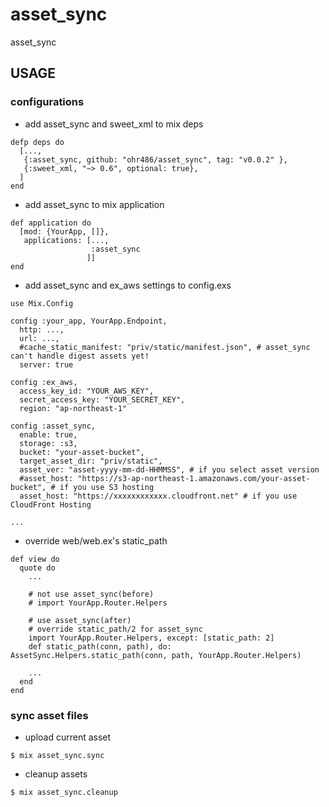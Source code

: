# asset\_sync
asset\_sync

## USAGE

### configurations

* add asset\_sync and sweet\_xml to mix deps

```
defp deps do
  [...,
   {:asset_sync, github: "ohr486/asset_sync", tag: "v0.0.2" },
   {:sweet_xml, "~> 0.6", optional: true},
  ]
end
```

* add asset\_sync to mix application

```
def application do
  [mod: {YourApp, []},
   applications: [...,
                  :asset_sync
                 ]]
end
```

* add asset\_sync and ex\_aws settings to config.exs

```
use Mix.Config

config :your_app, YourApp.Endpoint,
  http: ...,
  url: ...,
  #cache_static_manifest: "priv/static/manifest.json", # asset_sync can't handle digest assets yet!
  server: true

config :ex_aws,
  access_key_id: "YOUR_AWS_KEY",
  secret_access_key: "YOUR_SECRET_KEY",
  region: "ap-northeast-1"

config :asset_sync,
  enable: true,
  storage: :s3,
  bucket: "your-asset-bucket",
  target_asset_dir: "priv/static",
  asset_ver: "asset-yyyy-mm-dd-HHMMSS", # if you select asset version
  #asset_host: "https://s3-ap-northeast-1.amazonaws.com/your-asset-bucket", # if you use S3 hosting
  asset_host: "https://xxxxxxxxxxxx.cloudfront.net" # if you use CloudFront Hosting

...
```

* override web/web.ex's static\_path

```
def view do
  quote do
    ...

    # not use asset_sync(before)
    # import YourApp.Router.Helpers

    # use asset_sync(after)
    # override static_path/2 for asset_sync
    import YourApp.Router.Helpers, except: [static_path: 2]
    def static_path(conn, path), do: AssetSync.Helpers.static_path(conn, path, YourApp.Router.Helpers)

    ...
  end
end
```

### sync asset files

* upload current asset
```
$ mix asset_sync.sync
```

* cleanup assets
```
$ mix asset_sync.cleanup
```

